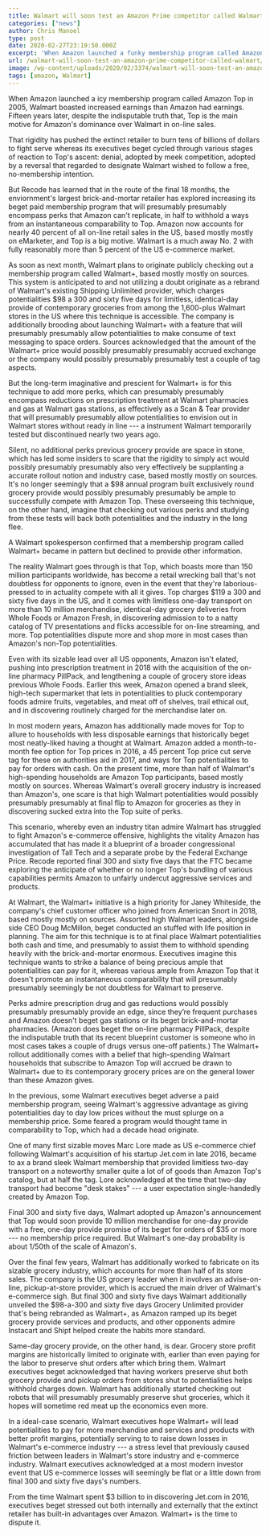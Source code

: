 ```yaml
---
title: Walmart will soon test an Amazon Prime competitor called Walmart+
categories: ["news"]
author: Chris Manoel
type: post
date: 2020-02-27T23:19:50.000Z
excerpt: 'When Amazon launched a funky membership program called Amazon Prime in 2005, Walmart boasted larger profits than Amazon had revenue. Fifteen years later, though, Prime is the key reason for Amazon''s dominance over Walmart in online sales. That pressure has pushed the traditional retailer to burn tens of billions of dollars to fight back while&hellip;'
url: /walmart-will-soon-test-an-amazon-prime-competitor-called-walmart/
image: /wp-content/uploads/2020/02/3374/walmart-will-soon-test-an-amazon-prime-competitor-called-walmart.jpeg
tags: [amazon, Walmart]
---
```


When Amazon launched a icy membership program called Amazon Top in 2005, Walmart boasted increased earnings than Amazon had earnings. Fifteen years later, despite the indisputable truth that, Top is the main motive for Amazon's dominance over Walmart in on-line sales.

That rigidity has pushed the extinct retailer to burn tens of billions of dollars to fight serve whereas its executives beget cycled through various stages of reaction to Top's ascent: denial, adopted by meek competition, adopted by a reversal that regarded to designate Walmart wished to follow a free, no-membership intention.

But Recode has learned that in the route of the final 18 months, the enviornment's largest brick-and-mortar retailer has explored increasing its beget paid membership program that will presumably presumably encompass perks that Amazon can't replicate, in half to withhold a ways from an instantaneous comparability to Top. Amazon now accounts for nearly 40 percent of all on-line retail sales in the US, based mostly mostly on eMarketer, and Top is a big motive. Walmart is a much away No. 2 with fully reasonably more than 5 percent of the US e-commerce market.

As soon as next month, Walmart plans to originate publicly checking out a membership program called Walmart+, based mostly mostly on sources. This system is anticipated to and not utilizing a doubt originate as a rebrand of Walmart's existing Shipping Unlimited provider, which charges potentialities $98 a 300 and sixty five days for limitless, identical-day provide of contemporary groceries from among the 1,600-plus Walmart stores in the US where this technique is accessible. The company is additionally brooding about launching Walmart+ with a feature that will presumably presumably allow potentialities to make consume of text messaging to space orders. Sources acknowledged that the amount of the Walmart+ price would possibly presumably presumably accrued exchange or the company would possibly presumably presumably test a couple of tag aspects.

But the long-term imaginative and prescient for Walmart+ is for this technique to add more perks, which can presumably presumably encompass reductions on prescription treatment at Walmart pharmacies and gas at Walmart gas stations, as effectively as a Scan & Tear provider that will presumably presumably allow potentialities to envision out in Walmart stores without ready in line --- a instrument Walmart temporarily tested but discontinued nearly two years ago.

Silent, no additional perks previous grocery provide are space in stone, which has led some insiders to scare that the rigidity to simply act would possibly presumably presumably also very effectively be supplanting a accurate rollout notion and industry case, based mostly mostly on sources. It's no longer seemingly that a $98 annual program built exclusively round grocery provide would possibly presumably presumably be ample to successfully compete with Amazon Top. These overseeing this technique, on the other hand, imagine that checking out various perks and studying from these tests will back both potentialities and the industry in the long flee.

A Walmart spokesperson confirmed that a membership program called Walmart+ became in pattern but declined to provide other information.

The reality Walmart goes through is that Top, which boasts more than 150 million participants worldwide, has become a retail wrecking ball that's not doubtless for opponents to ignore, even in the event that they're laborious-pressed to in actuality compete with all it gives. Top charges $119 a 300 and sixty five days in the US, and it comes with limitless one-day transport on more than 10 million merchandise, identical-day grocery deliveries from Whole Foods or Amazon Fresh, in discovering admission to to a natty catalog of TV presentations and flicks accessible for on-line streaming, and more. Top potentialities dispute more and shop more in most cases than Amazon's non-Top potentialities.

Even with its sizable lead over all US opponents, Amazon isn't elated, pushing into prescription treatment in 2018 with the acquisition of the on-line pharmacy PillPack, and lengthening a couple of grocery store ideas previous Whole Foods. Earlier this week, Amazon opened a brand sleek, high-tech supermarket that lets in potentialities to pluck contemporary foods admire fruits, vegetables, and meat off of shelves, trail ethical out, and in discovering routinely charged for the merchandise later on.

In most modern years, Amazon has additionally made moves for Top to allure to households with less disposable earnings that historically beget most neatly-liked having a thought at Walmart. Amazon added a month-to-month fee option for Top prices in 2016, a 45 percent Top price cut serve tag for these on authorities aid in 2017, and ways for Top potentialities to pay for orders with cash. On the present time, more than half of Walmart's high-spending households are Amazon Top participants, based mostly mostly on sources. Whereas Walmart's overall grocery industry is increased than Amazon's, one scare is that high Walmart potentialities would possibly presumably presumably at final flip to Amazon for groceries as they in discovering sucked extra into the Top suite of perks.

This scenario, whereby even an industry titan admire Walmart has struggled to fight Amazon's e-commerce offensive, highlights the vitality Amazon has accumulated that has made it a blueprint of a broader congressional investigation of Tall Tech and a separate probe by the Federal Exchange Price. Recode reported final 300 and sixty five days that the FTC became exploring the anticipate of whether or no longer Top's bundling of various capabilities permits Amazon to unfairly undercut aggressive services and products.

At Walmart, the Walmart+ initiative is a high priority for Janey Whiteside, the company's chief customer officer who joined from American Snort in 2018, based mostly mostly on sources. Assorted high Walmart leaders, alongside side CEO Doug McMillon, beget conducted an stuffed with life position in planning. The aim for this technique is to at final place Walmart potentialities both cash and time, and presumably to assist them to withhold spending heavily with the brick-and-mortar enormous. Executives imagine this technique wants to strike a balance of being precious ample that potentialities can pay for it, whereas various ample from Amazon Top that it doesn't promote an instantaneous comparability that will presumably presumably seemingly be not doubtless for Walmart to preserve.

Perks admire prescription drug and gas reductions would possibly presumably presumably provide an edge, since they’re frequent purchases and Amazon doesn't beget gas stations or its beget brick-and-mortar pharmacies. (Amazon does beget the on-line pharmacy PillPack, despite the indisputable truth that its recent blueprint customer is someone who in most cases takes a couple of drugs versus one-off patients.) The Walmart+ rollout additionally comes with a belief that high-spending Walmart households that subscribe to Amazon Top will accrued be drawn to Walmart+ due to its contemporary grocery prices are on the general lower than these Amazon gives.

In the previous, some Walmart executives beget adverse a paid membership program, seeing Walmart's aggressive advantage as giving potentialities day to day low prices without the must splurge on a membership price. Some feared a program would thought tame in comparability to Top, which had a decade head originate.

One of many first sizable moves Marc Lore made as US e-commerce chief following Walmart's acquisition of his startup Jet.com in late 2016, became to ax a brand sleek Walmart membership that provided limitless two-day transport on a noteworthy smaller quite a lot of of goods than Amazon Top's catalog, but at half the tag. Lore acknowledged at the time that two-day transport had become "desk stakes" --- a user expectation single-handedly created by Amazon Top.

Final 300 and sixty five days, Walmart adopted up Amazon's announcement that Top would soon provide 10 million merchandise for one-day provide with a free, one-day provide promise of its beget for orders of $35 or more --- no membership price required. But Walmart's one-day probability is about 1/50th of the scale of Amazon's.

Over the final few years, Walmart has additionally worked to fabricate on its sizable grocery industry, which accounts for more than half of its store sales. The company is the US grocery leader when it involves an advise-on-line, pickup-at-store provider, which is accrued the main driver of Walmart's e-commerce sigh. But final 300 and sixty five days Walmart additionally unveiled the $98-a-300 and sixty five days Grocery Unlimited provider that's being rebranded as Walmart+, as Amazon ramped up its beget grocery provide services and products, and other opponents admire Instacart and Shipt helped create the habits more standard.

Same-day grocery provide, on the other hand, is dear. Grocery store profit margins are historically limited to originate with, earlier than even paying for the labor to preserve shut orders after which bring them. Walmart executives beget acknowledged that having workers preserve shut both grocery provide and pickup orders from stores shut to potentialities helps withhold charges down. Walmart has additionally started checking out robots that will presumably presumably preserve shut groceries, which it hopes will sometime red meat up the economics even more.

In a ideal-case scenario, Walmart executives hope Walmart+ will lead potentialities to pay for more merchandise and services and products with better profit margins, potentially serving to to raise down losses in Walmart's e-commerce industry --- a stress level that previously caused friction between leaders in Walmart's store industry and e-commerce industry. Walmart executives acknowledged at a most modern investor event that US e-commerce losses will seemingly be flat or a little down from final 300 and sixty five days's numbers.

From the time Walmart spent $3 billion to in discovering Jet.com in 2016, executives beget stressed out both internally and externally that the extinct retailer has built-in advantages over Amazon. Walmart+ is the time to dispute it.
